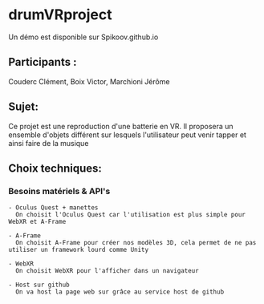# drumVRproject
Un démo est disponible sur Spikoov.github.io
## Participants :
  Couderc Clément, Boix Victor, Marchioni Jérôme
## Sujet:
  Ce projet est une reproduction d'une batterie en VR. Il proposera un ensemble d'objets différent sur lesquels l'utilisateur peut venir tapper et ainsi faire de la musique
## Choix techniques:
  ### Besoins matériels & API's
    - Oculus Quest + manettes
      On choisit l'Oculus Quest car l'utilisation est plus simple pour WebXR et A-Frame
      
    - A-Frame
      On choisit A-Frame pour créer nos modèles 3D, cela permet de ne pas utiliser un framework lourd comme Unity
      
    - WebXR
      On choisit WebXR pour l'afficher dans un navigateur
    
    - Host sur github
      On va host la page web sur grâce au service host de github
